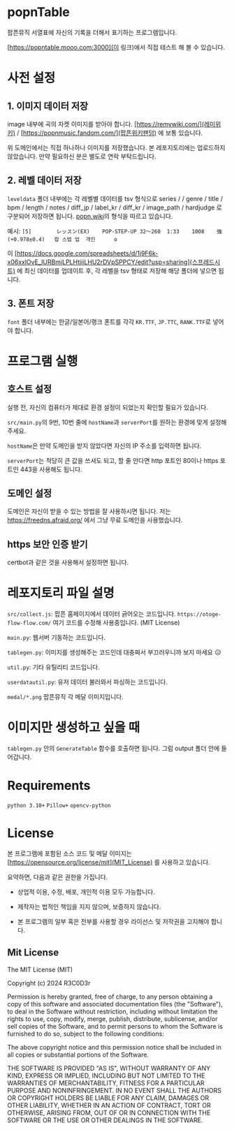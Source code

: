 # popnTable
팝픈뮤직 서열표에 자신의 기록을 더해서 표기하는 프로그램입니다.

[https://popntable.mooo.com:3000](이 링크)에서 직접 테스트 해 볼 수 있습니다.

# 사전 설정

## 1. 이미지 데이터 저장

image 내부에 곡의 자켓 이미지를 받아야 합니다. [https://remywiki.com/](레미위키) / [https://popnmusic.fandom.com/](팝픈위키팬덤) 에 보통 있습니다.

위 도메인에서는 직접 하나하나 이미지를 저장했습니다. 본 레포지토리에는 업로드하지 않았습니다. 만약 필요하신 분은 별도로 연락 부탁드립니다.

## 2. 레벨 데이터 저장

`leveldata` 폴더 내부에는 각 레벨별 데이터를 tsv 형식으로 series / / genre / title / bpm / length / notes / diff_jp / label_kr / diff_kr / image_path / hardjudge 로 구분되어 저장하면 됩니다. [popn.wiki](팝픈위키)의 형식을 따르고 있습니다.

예시: `[5]		レッスン(EX)	POP-STEP-UP	32～260	1:33	1008	強(+0.978±0.4)	팝 스텝 업	개인		o`

이 [https://docs.google.com/spreadsheets/d/1j9F6k-x06xxlOvE_IURBmjLPLHtiiiLHU2rDVpSPPCY/edit?usp=sharing](스프레드시트) 에 최신 데이터를 업데이트 후, 각 레벨을 tsv 형태로 저장해 해당 폴더에 넣으면 됩니다.

## 3. 폰트 저장

`font` 폴더 내부에는 한글/일본어/랭크 폰트를 각각 `KR.TTF`, `JP.TTC`, `RANK.TTF`로 넣어야 합니다.

# 프로그램 실행

## 호스트 설정

실행 전, 자신의 컴퓨터가 제대로 환경 설정이 되었는지 확인할 필요가 있습니다.

`src/main.py`의 9번, 10번 줄에 `hostName`과 `serverPort`를 원하는 환경에 맞게 설정해 주세요.

`hostName`은 만약 도메인을 받지 않았다면 자신의 IP 주소를 입력하면 됩니다.

`serverPort`는 적당히 큰 값을 쓰셔도 되고, 할 줄 안다면 http 포트인 80이나 https 포트인 443을 사용해도 됩니다.

## 도메인 설정

도메인은 자신이 받을 수 있는 방법을 잘 사용하시면 됩니다. 저는 https://freedns.afraid.org/ 에서 그냥 무료 도메인을 사용했습니다.

## https 보안 인증 받기

certbot과 같은 것을 사용해서 설정하면 됩니다.

# 레포지토리 파일 설명

`src/collect.js`: 팝픈 홈페이지에서 데이터 긁어오는 코드입니다. `https://otoge-flow-flow.com/` 여기 코드를 수정해 사용중입니다. (MIT License)

`main.py`: 웹서버 기동하는 코드입니다.

`tablegen.py`: 이미지를 생성해주는 코드인데 대충짜서 부끄러우니까 보지 마세요 😥

`util.py`: 기타 유틸리티 코드입니다.

`userdatautil.py`: 유저 데이터 불러와서 파싱하는 코드입니다.

`medal/*.png` 팝픈뮤직 각 메달 이미지입니다.

# 이미지만 생성하고 싶을 때
`tablegen.py` 안의 `GenerateTable` 함수를 호출하면 됩니다. 그럼 output 폴더 안에 들어갑니다.

# Requirements
`python 3.10+`
`Pillow+`
`opencv-python`

# License

본 프로그램에 포함된 소스 코드 및 메달 이미지는 [https://opensource.org/license/mit](MIT_License) 를 사용하고 있습니다.

요약하면, 다음과 같은 권한을 가집니다.

- 상업적 이용, 수정, 배포, 개인적 이용 모두 가능합니다.

- 제작자는 법적인 책임을 지지 않으며, 보증하지 않습니다.

- 본 프로그램의 일부 혹은 전부를 사용할 경우 라이선스 및 저작권을 고지해야 합니다.

## Mit License

The MIT License (MIT)

Copyright (c) 2024 R3C0D3r

Permission is hereby granted, free of charge, to any person obtaining a copy of this software and associated documentation files (the "Software"), to deal in the Software without restriction, including without limitation the rights to use, copy, modify, merge, publish, distribute, sublicense, and/or sell copies of the Software, and to permit persons to whom the Software is furnished to do so, subject to the following conditions:

The above copyright notice and this permission notice shall be included in all copies or substantial portions of the Software.

THE SOFTWARE IS PROVIDED "AS IS", WITHOUT WARRANTY OF ANY KIND, EXPRESS OR IMPLIED, INCLUDING BUT NOT LIMITED TO THE WARRANTIES OF MERCHANTABILITY, FITNESS FOR A PARTICULAR PURPOSE AND NONINFRINGEMENT. IN NO EVENT SHALL THE AUTHORS OR COPYRIGHT HOLDERS BE LIABLE FOR ANY CLAIM, DAMAGES OR OTHER LIABILITY, WHETHER IN AN ACTION OF CONTRACT, TORT OR OTHERWISE, ARISING FROM, OUT OF OR IN CONNECTION WITH THE SOFTWARE OR THE USE OR OTHER DEALINGS IN THE SOFTWARE.